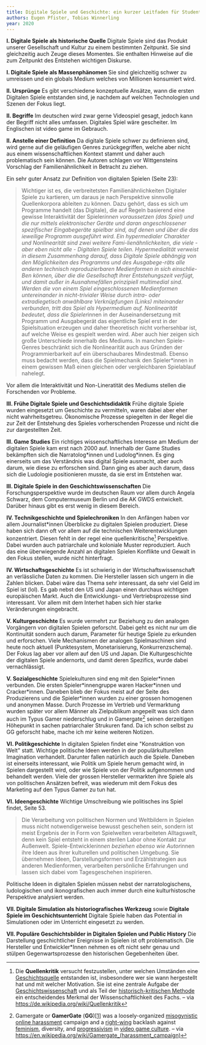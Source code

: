 ```yaml
---
title: Digitale Spiele und Geschichte: ein kurzer Leitfaden für Student*innen, Forscher*innen und Geschichtsinteressierte
authors: Eugen Pfister, Tobias Winnerling
year: 2020
---
```


**I. Digitale Spiele als historische Quelle**
Digitale Spiele sind das Produkt unserer Gesellschaft und Kultur zu einem bestimmten Zeitpunkt. Sie sind gleichzeitig auch Zeuge dieses Momentes. Sie enthalten Hinweise auf die zum Zeitpunkt des Entstehen wichtigen Diskurse.

**I. Digitale Spiele als Massenphänomen**
Sie sind gleichzeitig schwer zu umreissen und ein globals Medium welches von Millionen konsumiert wird.

**II. Ursprünge**
Es gibt verschiedene konzeptuelle Ansätze, wann die ersten Digitalen Spiele entstanden sind, je nachdem auf welchen Technologien und Szenen der Fokus liegt. 

**II. Begriffe**
Im deutschen wird zwar gerne Videospiel gesagt, jedoch kann der Begriff nicht alles umfassen. Digitales Spiel wäre gescheiter. Im Englischen ist video game im Gebrauch.

**II. Anstelle einer Definition**
Da digitale Spiele schwer zu definieren sind, wird gerne auf die geläufigen Genres zurückgegriffen, welche aber nicht aus einem wissenschaftlichen Kontext stammt und daher auch problematisch sein können. Die Autoren schlagen vor Wittgensteins Vorschlag der Familienähnlichkeit in Betracht zu ziehen. 

Ein sehr guter Ansatz zur Definition von digitalen Spielen (Seite 23):

> Wichtiger ist es, die verbreitetsten Familienähnlichkeiten Digitaler Spiele zu kartieren, um daraus je nach Perspektive sinnvolle Quellenkorpora ableiten zu können.
> Dazu gehört, dass es sich um Programme handelt (das Digitale), die auf Regeln basierend eine gewisse Interaktivität der Spieler*innen voraussetzen (das Spiel) und die nur mittels elektronischer Geräte und daran angeschlossener spezifischer Eingabegeräte spielbar sind, auf denen und über die das ieweilige Programm ausgeführt wird.
> Ein hypermedialer Charakter und Nonlinearität sind zwei weitere Fami-lienähnlichkeiten, die viele - aber eben nicht alle - Digitalen Spiele teilen.
> Hypermedialität verweist in diesem Zusammenhang darauf, dass Digitale Spiele abhängig von den Möglichkeiten des Programms und des Ausgabege-räts alle anderen technisch reproduzierbaren Medienformen in sich einschlie-Ben können, über die die Gesellschaft ihrer Entstehungszeit verfügt, und damit außer in Ausnahmefällen prinzipiell multimedial sind. Werden die von einem Spiel eingeschlossenen Medienformen untereinander in nicht-trivialer Weise durch intra- oder extradiegetisch anwählbare Verknüpfungen (Links) miteinander verbunden, tritt das Spiel als Hypermedium auf. Nonlinearität bedeutet, dass die Spieler*innen in der Auseinandersetzung mit Programm und Ausgabegerät das eigentliche Spiel erst in der Spielsituation erzeugen und daher theoretisch nicht vorhersehbar ist, auf welche Weise es gespielt werden wird. Aber auch hier zeigen sich große Unterschiede innerhalb des Mediums. In manchen Spiele-Genres beschränkt sich die Nonlinearität auch aus Gründen der Programmierbarkeit auf ein überschaubares Mindestmaß.
> Ebenso muss bedacht werden, dass die Spielmechanik den Spieler*innen in einem gewissen Maß einen gleichen oder vergleichbaren Spielablauf nahelegt.

Vor allem die Interaktivität und Non-Lineratität des Mediums stellen die Forschenden vor Probleme.

**III. Frühe Digitale Spiele und Geschichtsdidaktik**
Frühe digitale Spiele wurden eingesetzt um Geschichte zu vermitteln, waren dabei aber eher nicht wahrheitsgetreu. Ökonomische Prozesse spiegelten in der Regel die zur Zeit der Entstehung des Spieles vorherschenden Prozesse und nicht die zur dargestellten Zeit.

**III. Game Studies**
Ein richtiges wissenschaftliches Interesse am Medium der digitalen Spiele kam erst nach 2000 auf. Innerhalb der Game Studies bekämpften sich die Narratolog\*innen und Ludolog\*innen. Es ging einerseits um das Verständnis was digital Spiele ausmacht, aber auch darum, wie diese zu erforschen sind. Dann ging es aber auch darum, dass sich die Ludologie positionieren musste, da sie erst im Entstehen war.

**III. Digitale Spiele in den Geschichtswissenschaften**
Die Forschungsperspektive wurde im deutschen Raum vor allem durch Angela Schwarz, dem Computermuseum Berlin und die AK GWDS entwickelt. Darüber hinaus gibt es erst wenig in diesem Bereich. 

**IV. Technikgeschichte und Spielechroniken**
In den Anfängen haben vor allem Journalist\*innen Überblicke zu digitalen Spielen produziert. Diese haben sich dann oft vor allem auf die technischen Weiterentwicklungen konzentriert. Diesen fehlt in der regel eine quellenkritische[^1] Perspektive. Dabei wurden auch patriarchale und koloniale Muster reproduziert. Auch das eine überwiegende Anzahl an digitalen Spielen Konflikte und Gewalt in den Fokus stellen, wurde nicht hinterfragt.

**IV. Wirtschaftsgeschichte**
Es ist schwierig in der Wirtschaftswissenschaft an verlässliche Daten zu kommen. Die Hersteller lassen sich ungern in die Zahlen blicken. Dabei wäre das Thema sehr interessant, da sehr viel Geld im Spiel ist (lol). Es gab nebst den US und Japan einen durchaus wichtigen europäischen Markt. Auch die Entwicklungs- und Vertriebsprozesse sind interessant. Vor allem mit dem Interhet haben sich hier starke Veränderungen eingebracht. 

**V. Kulturgeschichte**
Es wurde vermehrt zur Beziehung zu den analogen Vorgängern von digitalen Spielen geforscht. Dabei geht es nicht nur um die Kontinuität sondern auch darum, Parameter für heutige Spiele zu erkunden und erforschen. Viele Mechanismen der analogen Spielmaschinen sind heute noch aktuell (Punktesystem, Monetarisierung, Konkurrenzschema). Der Fokus lag aber vor allem auf den US und Japan. Die Kulturgeschichte der digitalen Spiele andernorts, und damit deren Spezifics, wurde dabei vernachlässigt.

**V. Sozialgeschichte**
Spielekulturen sind eng mit den Spieler\*innen verbunden. Die ersten Spieler\*innengruppe waren Hacker\*innen und Cracker\*innen. Daneben blieb der Fokus meist auf der Seite des Produzierens und die Spieler\*innen wurden zu einer grossen homogenen und anonymen Masse. Durch Prozesse im Vertrieb und Vermarktung wurden später vor allem Männer als Zielpublikum angepeilt was sich dann auch im Typus Gamer niederschlug und in Gamergate[^2] seinen derzeitigen Höhepunkt in sachen patriarchaler Strukuren fand. Da ich schon selbst zu GG geforscht habe, mache ich mir keine weiteren Notizen.

**VI. Politikgeschichte**
In digitalen Spielen findet eine "Konstruktion von Welt" statt. Wichtige politische Ideen werden in der populärkulturellen Imagination verhandelt. Darunter fallen natürlich auch die Spiele. Daneben ist einerseits interessant, wie Politik um Spiele herum gemacht wird, in Spielen dargestellt wird, oder wie Spiele von der Politik aufgenommen und behandelt werden. Viele der grossen Hersteller vermarkten ihre Spiele als von politischen Ansätzen befreit, was wiederum mit dem Fokus des Marketing auf den Typus Gamer zu tun hat.

**VI. Ideengeschichte**
Wichtige Umschreibung wie politisches ins Spiel findet, Seite 53.

> Die Verarbeitung von politischen Normen und Weltbildern in Spielen muss nicht notwendigerweise bewusst geschehen sein, sondern ist meist Ergebnis der in Form von Spielwelten verarbeiteten Alltagswelt, denn kein Spiel entsteht in einem sterilen Labor ohne Kontakt zur Außenwelt. Spiele-Entwickler*innen beziehen ebenso wie Autor*innen ihre Ideen aus ihrer kulturellen und politischen Umgebung. Sie übernehmen Ideen, Darstellungsformen und Erzählstrategien aus anderen Medienformen, verarbeiten persönliche Erfahrungen und lassen sich dabei vom Tagesgeschehen inspirieren.

Politische Ideen in digitalen Spielen müssen nebst der narratologischens, ludologischen und ikonografischen auch immer durch eine kulturhistosche Perspektive analysiert werden.

**VII. Digitale Simulation als historiografisches Werkzeug** sowie **Digitale Spiele im Geschichtsunterricht**
Digitale Spiele haben das Potential in Simulationen oder im Unterricht eingesetzt zu werden.

**VII. Populäre Geschichtsbilder in Digitalen Spielen und Public History**
Die Darstellung geschichtlicher Ereignisse in Spielen ist oft problematisch. Die Hersteller und Entwickler\*Innen nehmen es oft nicht sehr genau und stülpen Gegenwartsprozesse den historischen Gegebenheiten über.


[^1]: Die **Quellenkritik** versucht festzustellen, unter welchen Umständen eine [Geschichtsquelle](https://de.wikipedia.org/wiki/Quelle_(Geschichtswissenschaft) "Quelle (Geschichtswissenschaft)") entstanden ist, insbesondere wer sie wann hergestellt hat und mit welcher Motivation. Sie ist eine zentrale Aufgabe der [Geschichtswissenschaft](https://de.wikipedia.org/wiki/Geschichtswissenschaft "Geschichtswissenschaft") und als Teil der [historisch-kritischen Methode](https://de.wikipedia.org/wiki/Historisch-kritische_Methode_(Geschichtswissenschaft) "Historisch-kritische Methode (Geschichtswissenschaft)") ein entscheidendes Merkmal der Wissenschaftlichkeit des Fachs. – via https://de.wikipedia.org/wiki/Quellenkritik
[^2]: Gamergate or **GamerGate** (**GG**)[[1]](https://en.wikipedia.org/wiki/Gamergate_(harassment_campaign)#cite_note-:16-1) was a loosely-organized [misogynistic online harassment](https://en.wikipedia.org/wiki/Online_misogyny "Online misogyny") campaign and a [right-wing](https://en.wikipedia.org/wiki/Right-wing "Right-wing") backlash against [feminism](https://en.wikipedia.org/wiki/Feminism "Feminism"), diversity, and [progressivism](https://en.wikipedia.org/wiki/Progressivism "Progressivism") in [video game culture](https://en.wikipedia.org/wiki/Video_game_culture "Video game culture"). – via https://en.wikipedia.org/wiki/Gamergate_(harassment_campaign)